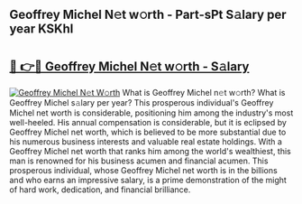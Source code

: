 ## Geoffrey Michel N𝚎t w𝚘rth - Part-sPt S𝚊lary per year KSKhl

# <h2><a href="http://gc1jyg.nevu.top/?p=Geoffrey+Michel">🔗 👉🔴 Geoffrey Michel N𝚎t w𝚘rth - S𝚊lary</a></h2>

[![Geoffrey Michel N𝚎t W𝚘rth](https://i.imgur.com/Oavwk0R.jpeg)](http://gc1jyg.nevu.top/?p=Geoffrey+Michel)
What is Geoffrey Michel n𝚎t w𝚘rth? What is Geoffrey Michel s𝚊lary per year?
This prosperous individual's Geoffrey Michel net worth is considerable, positioning him among the industry's most well-heeled. His annual compensation is considerable, but it is eclipsed by Geoffrey Michel net worth, which is believed to be more substantial due to his numerous business interests and valuable real estate holdings. With a Geoffrey Michel net worth that ranks him among the world's wealthiest, this man is renowned for his business acumen and financial acumen. This prosperous individual, whose Geoffrey Michel net worth is in the billions and who earns an impressive salary, is a prime demonstration of the might of hard work, dedication, and financial brilliance.
